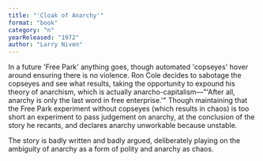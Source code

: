 ```yaml
---
title: "'Cloak of Anarchy'"
format: "book"
category: "n"
yearReleased: "1972"
author: "Larry Niven"
---
```

In a future 'Free Park' anything goes, though automated 'copseyes' hover around ensuring there is no violence. Ron Cole decides to sabotage the copseyes and see what results, taking the opportunity to expound his theory of anarchism, which is actually anarcho-capitalism—"'After all, anarchy is only the last word in free enterprise.'" Though maintaining that the Free Park experiment without copseyes (which results in chaos) is too short an experiment to pass judgement on anarchy, at the conclusion of the story he recants, and declares anarchy unworkable because unstable.

The story is badly written and badly argued, deliberately playing on the ambiguity of anarchy as a form of polity and anarchy as chaos.
